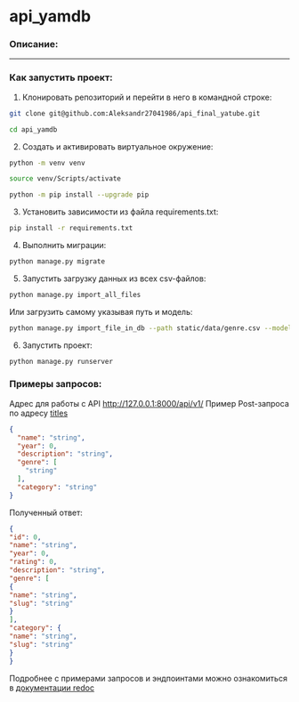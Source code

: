 # api_yamdb
### Описание:
***


### Как запустить проект:

1. Клонировать репозиторий и перейти в него в командной строке:

```bash
git clone git@github.com:Aleksandr27041986/api_final_yatube.git
```

```bash
cd api_yamdb
```

2. Cоздать и активировать виртуальное окружение:

```bash
python -m venv venv
```

```bash
source venv/Scripts/activate
```

```bash
python -m pip install --upgrade pip
```

3. Установить зависимости из файла requirements.txt:

```bash
pip install -r requirements.txt
```

4. Выполнить миграции:

```bash
python manage.py migrate
```
5. Запустить загрузку данных из всех сsv-файлов:

```bash
python manage.py import_all_files
```

Или загрузить самому указывая путь и модель:

```bash
python manage.py import_file_in_db --path static/data/genre.csv --models Genre
```

6. Запустить проект:

```bash
python manage.py runserver
```

### Примеры запросов:

Адрес для работы с API http://127.0.0.1:8000/api/v1/
Пример Post-запроса по адресу [titles](http://127.0.0.1:8000/api/v1/titles/)
```json
{
  "name": "string",
  "year": 0,
  "description": "string",
  "genre": [
    "string"
  ],
  "category": "string"
}
```
Полученный ответ:
```json
{
"id": 0,
"name": "string",
"year": 0,
"rating": 0,
"description": "string",
"genre": [
{
"name": "string",
"slug": "string"
}
],
"category": {
"name": "string",
"slug": "string"
}
}

```
Подробнее с примерами запросов и эндпоинтами можно ознакомиться в 
[документации redoc](http://127.0.0.1:8000/redoc/)